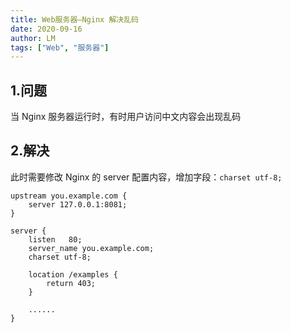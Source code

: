 ```yaml
---
title: Web服务器—Nginx 解决乱码
date: 2020-09-16
author: LM
tags: ["Web", "服务器"]
---
```


## 1.问题

当 Nginx 服务器运行时，有时用户访问中文内容会出现乱码

## 2.解决

此时需要修改 Nginx 的 server 配置内容，增加字段：`charset utf-8;`

```nginx
upstream you.example.com {
    server 127.0.0.1:8081;
}
 
server {
    listen   80;
    server_name you.example.com;
    charset utf-8;
    
    location /examples {
        return 403;
    }
    
    ......
}
```